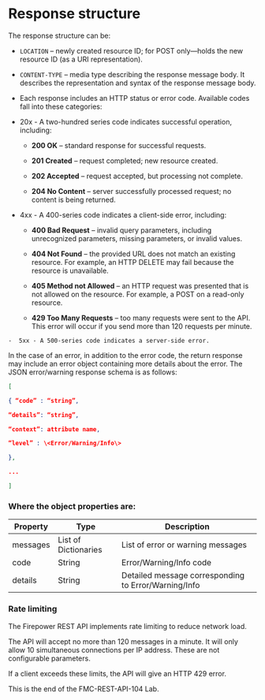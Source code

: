 # Response structure
The response structure can be:

-   `LOCATION` – newly created resource ID; for POST only—holds the new resource ID (as a URI representation).

-   `CONTENT-TYPE` – media type describing the response message body. It describes the representation and syntax of the response message body.

-   Each response includes an HTTP status or error code. Available codes fall into these categories:

  -   20x - A two-hundred series code indicates successful operation, including:

      -   **200 OK** – standard response for successful requests.

      -   **201 Created** – request completed; new resource created.

      -   **202 Accepted** – request accepted, but processing not complete.

      -   **204 No Content** – server successfully processed request; no content is being returned.

  -   4xx - A 400-series code indicates a client-side error, including:

      -   **400 Bad Request** – invalid query parameters, including unrecognized parameters, missing parameters, or invalid values.

      -   **404 Not Found** – the provided URL does not match an existing resource. For example, an HTTP DELETE may fail because the resource is unavailable.

      -   **405 Method not Allowed** – an HTTP request was presented that is not allowed on the resource. For example, a POST on a read-only resource.

      -   **429 Too Many Requests** – too many requests were sent to the API. This error will occur if you send more than 120 requests per minute.

    -  5xx - A 500-series code indicates a server-side error.

In the case of an error, in addition to the error code, the return response may include an error object containing more details about the error. The JSON error/warning response schema is as follows:
```JSON
[

{ “code” : “string”,

“details”: “string”,

“context”: attribute name,

“level” : \<Error/Warning/Info\>

},

...

]
```

### Where the object properties are:

| **Property** | **Type** |**Description** |
| --- | --- | --- |
| messages | List of Dictionaries | List of error or warning messages |
| code     | String | Error/Warning/Info code |
| details  | String | Detailed message corresponding to Error/Warning/Info |


### Rate limiting

The Firepower REST API implements rate limiting to reduce network load.

The API will accept no more than 120 messages in a minute. It will only allow 10 simultaneous connections per IP address. These are not configurable parameters.

If a client exceeds these limits, the API will give an HTTP 429 error.

This is the end of the FMC-REST-API-104 Lab.

